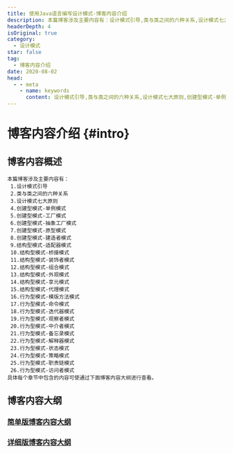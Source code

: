 ```yaml
---
title: 使用Java语言编写设计模式-博客内容介绍
description: 本篇博客涉及主要内容有：设计模式引导,类与类之间的六种关系,设计模式七大原则,创建型模式-单例模式,创建型模式-工厂模式,创建型模式-抽象工厂模式,创建型模式-原型模式,创建型模式-建造者模式,结构型模式-适配器模式,结构型模式-桥接模式,结构型模式-装饰者模式,结构型模式-组合模式,结构型模式-外观模式,结构型模式-享元模式,结构型模式-代理模式,行为型模式-模版方法模式,行为型模式-命令模式,行为型模式-迭代器模式,行为型模式-观察者模式,行为型模式-中介者模式,行为型模式-备忘录模式,行为型模式-解释器模式,行为型模式-状态模式,行为型模式-策略模式,行为型模式-职责链模式,行为型模式-访问者模式,具体每个章节中包含的内容可使通过下面博客内容大纲进行查看。
headerDepth: 4
isOriginal: true
category:
  - 设计模式
star: false
tag:
  - 博客内容介绍
date: 2020-08-02
head:
  - - meta
    - name: keywords
      content: 设计模式引导,类与类之间的六种关系,设计模式七大原则,创建型模式-单例模式,创建型模式-工厂模式,创建型模式-抽象工厂模式,创建型模式-原型模式,创建型模式-建造者模式,结构型模式-适配器模式,结构型模式-桥接模式,结构型模式-装饰者模式,结构型模式-组合模式,结构型模式-外观模式,结构型模式-享元模式,结构型模式-代理模式,行为型模式-模版方法模式,行为型模式-命令模式,行为型模式-迭代器模式,行为型模式-观察者模式,行为型模式-中介者模式,行为型模式-备忘录模式,行为型模式-解释器模式,行为型模式-状态模式,行为型模式-策略模式,行为型模式-职责链模式,行为型模式-访问者模式,
---
```

<Banner localtion="/banner/particles/particles.html"/>

# 博客内容介绍 {#intro}
## 博客内容概述
    本篇博客涉及主要内容有：
     1.设计模式引导
     2.类与类之间的六种关系
     3.设计模式七大原则
     4.创建型模式-单例模式
     5.创建型模式-工厂模式
     6.创建型模式-抽象工厂模式
     7.创建型模式-原型模式
     8.创建型模式-建造者模式
     9.结构型模式-适配器模式
     10.结构型模式-桥接模式
     11.结构型模式-装饰者模式
     12.结构型模式-组合模式
     13.结构型模式-外观模式
     14.结构型模式-享元模式
     15.结构型模式-代理模式
     16.行为型模式-模版方法模式
     17.行为型模式-命令模式
     18.行为型模式-迭代器模式
     19.行为型模式-观察者模式
     20.行为型模式-中介者模式
     21.行为型模式-备忘录模式
     22.行为型模式-解释器模式
     23.行为型模式-状态模式
     24.行为型模式-策略模式
     25.行为型模式-职责链模式
     26.行为型模式-访问者模式
	具体每个章节中包含的内容可使通过下面博客内容大纲进行查看。
## 博客内容大纲

###	<a href="/enhance/markmap/general/designpattern/designpattern-java/designpattern-java-outline2.html" target="_blank">简单版博客内容大纲</a>
<!--最深展示二级标题内容-->
<Markmap localtion="/enhance/markmap/general/designpattern/designpattern-java/designpattern-java-outline2.html" height="500rem"/>

>
<!--最深展示五级标题内容,当前展示到4级-->
###	<a href="/enhance/markmap/general/designpattern/designpattern-java/designpattern-java-outline5.html" target="_blank">详细版博客内容大纲</a>
<Markmap localtion="/enhance/markmap/general/designpattern/designpattern-java/designpattern-java-outline5.html" height="600rem"/>

<HideSideBar/>

